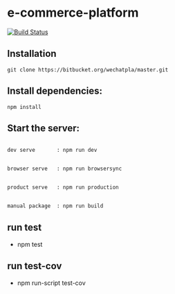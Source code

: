 # e-commerce-platform

[![Build Status](https://travis-ci.org/sunNode/commerce.svg?branch=master)](https://travis-ci.org/greengerong/qing)

## Installation
    git clone https://bitbucket.org/wechatpla/master.git


## Install dependencies:
    npm install

## Start the server:

```bash

dev serve       : npm run dev

```

```bash

browser serve   : npm run browsersync

```

```bash

product serve   : npm run production   

```

```bash

manual package  : npm run build

```



## run test

* npm test

## run test-cov

* npm run-script test-cov

